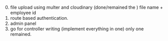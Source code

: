 0. file upload using multer and cloudinary (done/remained the ) file name + employee id
1. route based authentication.
2. admin panel
3. go for controller writing (implement everything in one) only one remained.